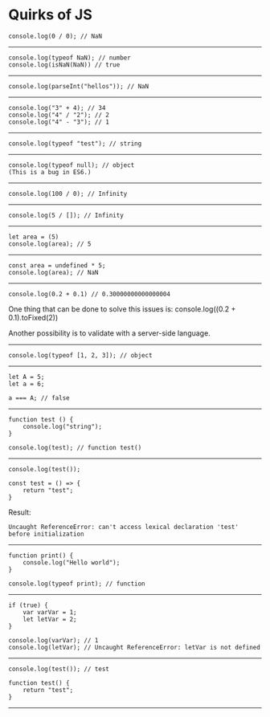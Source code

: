 # Quirks of JS

    console.log(0 / 0); // NaN

___

    console.log(typeof NaN); // number
    console.log(isNaN(NaN)) // true

___

    console.log(parseInt("hellos")); // NaN

___

    console.log("3" + 4); // 34
    console.log("4" / "2"); // 2
    console.log("4" - "3"); // 1

___

    console.log(typeof "test"); // string

___

    console.log(typeof null); // object
    (This is a bug in ES6.)

___

    console.log(100 / 0); // Infinity

___

    console.log(5 / []); // Infinity

___

    let area = (5)
    console.log(area); // 5

___

    const area = undefined * 5;
    console.log(area); // NaN

___

    console.log(0.2 + 0.1) // 0.30000000000000004


One thing that can be done to solve this issues is:
console.log((0.2 + 0.1).toFixed(2))

Another possibility is to validate with a server-side language.

___

    console.log(typeof [1, 2, 3]); // object

___


    let A = 5;
    let a = 6;

    a === A; // false

___

    function test () {
        console.log("string");
    }

    console.log(test); // function test()

___

    console.log(test());

    const test = () => {
        return "test";
    }

Result:

    Uncaught ReferenceError: can't access lexical declaration 'test' before initialization

___

    function print() {
        console.log("Hello world");
    }

    console.log(typeof print); // function

___

    if (true) {
        var varVar = 1;
        let letVar = 2;
    }

    console.log(varVar); // 1
    console.log(letVar); // Uncaught ReferenceError: letVar is not defined

___

    console.log(test()); // test

    function test() {
        return "test";
    }

___